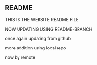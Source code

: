 ## README
THIS IS THE WEBSITE README FILE

NOW UPDATING USING README-BRANCH

once again updating from github

more addition using local repo

now by remote

